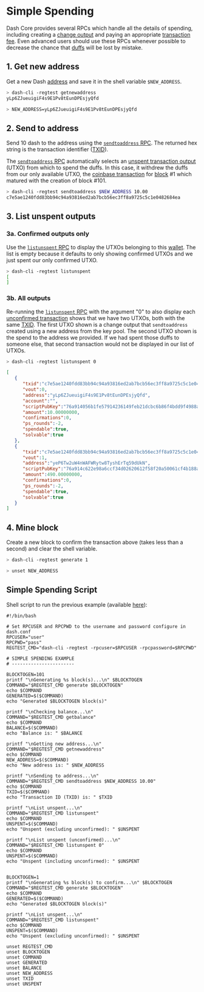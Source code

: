 # Simple Spending

Dash Core provides several RPCs which handle all the details of spending, including creating a [change output](../resources/glossary.md#change-output) and paying an appropriate [transaction fee](../resources/glossary.md#transaction-fee). Even advanced users should use these RPCs whenever possible to decrease the chance that [duffs](../resources/glossary.md#duffs) will be lost by mistake.

## 1. Get new address

Get a new Dash [address](../resources/glossary.md#address) and save it in the shell variable `$NEW_ADDRESS`.

``` bash
> dash-cli -regtest getnewaddress
yLp6ZJueuigiF4s9E1Pv8tEunDPEsjyQfd

> NEW_ADDRESS=yLp6ZJueuigiF4s9E1Pv8tEunDPEsjyQfd
```

## 2. Send to address

Send 10 dash to the address using the [`sendtoaddress` RPC](../api/remote-procedure-calls-wallet.md#sendtoaddress).  The returned hex string is the transaction identifier ([TXID](../resources/glossary.md#transaction-identifiers)).

The [`sendtoaddress` RPC](../api/remote-procedure-calls-wallet.md#sendtoaddress) automatically selects an [unspent transaction output](../resources/glossary.md#unspent-transaction-output) (UTXO) from which to spend the duffs. In this case, it withdrew the duffs from our only available UTXO, the [coinbase transaction](../resources/glossary.md#coinbase-transaction) for [block](../resources/glossary.md#block) #1 which matured with the creation of block #101.

``` bash
> dash-cli -regtest sendtoaddress $NEW_ADDRESS 10.00
c7e5ae1240fdd83bb94c94a93816ed2ab7bcb56ec3ff8a9725c5c1e0482684ea
```

## 3. List unspent outputs

### 3a. Confirmed outputs only

Use the [`listunspent` RPC](../api/remote-procedure-calls-wallet.md#listunspent) to display the UTXOs belonging to this [wallet](../resources/glossary.md#wallet). The list is empty because it defaults to only showing confirmed UTXOs and we just spent our only confirmed UTXO.

``` bash
> dash-cli -regtest listunspent
[
]
```

### 3b. All outputs

Re-running the [`listunspent` RPC](../api/remote-procedure-calls-wallet.md#listunspent) with the argument "0" to also display each [unconfirmed transaction](../resources/glossary.md#unconfirmed-transaction) shows that we have two UTXOs, both with the same [TXID](../resources/glossary.md#transaction-identifiers). The first UTXO shown is a change output that `sendtoaddress` created using a new address from the key pool. The second UTXO shown is the spend to the address we provided. If we had spent those duffs to someone else, that second transaction would not be displayed in our list of UTXOs.

``` bash
> dash-cli -regtest listunspent 0
```

``` json
[  
   {  
      "txid":"c7e5ae1240fdd83bb94c94a93816ed2ab7bcb56ec3ff8a9725c5c1e0482684ea",
      "vout":0,
      "address":"yLp6ZJueuigiF4s9E1Pv8tEunDPEsjyQfd",
      "account":"",
      "scriptPubKey":"76a914056b1fe57914236149feb21dcbc6b86f4bdd9f4988ac",
      "amount":10.00000000,
      "confirmations":0,
      "ps_rounds":-2,
      "spendable":true,
      "solvable":true
   },
   {  
      "txid":"c7e5ae1240fdd83bb94c94a93816ed2ab7bcb56ec3ff8a9725c5c1e0482684ea",
      "vout":1,
      "address":"yeP6Tw2uW4nWAFWRytw8TyshErTq59dUkN",
      "scriptPubKey":"76a914c622e98a6ccf34d02620612f58f20a50061cf4b188ac",
      "amount":490.00000000,
      "confirmations":0,
      "ps_rounds":-2,
      "spendable":true,
      "solvable":true
   }
]
```

## 4. Mine block

Create a new block to confirm the transaction above (takes less than a second) and clear the shell variable.

``` bash
> dash-cli -regtest generate 1

> unset NEW_ADDRESS
```

## Simple Spending Script

Shell script to run the previous example (available [here](https://gist.github.com/dash-docs/f40bddfc0844ec0d66d196720dc936f8#file-regtest_transaction_simple_spending_example-sh)):

``` shell
#!/bin/bash

# Set RPCUSER and RPCPWD to the username and password configure in dash.conf
RPCUSER="user"
RPCPWD="pass"
REGTEST_CMD="dash-cli -regtest -rpcuser=$RPCUSER -rpcpassword=$RPCPWD"

# SIMPLE SPENDING EXAMPLE
# -----------------------

BLOCKTOGEN=101
printf "\nGenerating %s block(s)...\n" $BLOCKTOGEN
COMMAND="$REGTEST_CMD generate $BLOCKTOGEN"
echo $COMMAND
GENERATED=$($COMMAND)
echo "Generated $BLOCKTOGEN block(s)"

printf "\nChecking balance...\n"
COMMAND="$REGTEST_CMD getbalance"
echo $COMMAND
BALANCE=$($COMMAND)
echo "Balance is: " $BALANCE

printf "\nGetting new address...\n"
COMMAND="$REGTEST_CMD getnewaddress"
echo $COMMAND
NEW_ADDRESS=$($COMMAND)
echo "New address is: " $NEW_ADDRESS

printf "\nSending to address...\n"
COMMAND="$REGTEST_CMD sendtoaddress $NEW_ADDRESS 10.00"
echo $COMMAND
TXID=$($COMMAND)
echo "Transaction ID (TXID) is: " $TXID

printf "\nList unspent...\n"
COMMAND="$REGTEST_CMD listunspent"
echo $COMMAND
UNSPENT=$($COMMAND)
echo "Unspent (excluding unconfirmed): " $UNSPENT

printf "\nList unspent (unconfirmed)...\n"
COMMAND="$REGTEST_CMD listunspent 0"
echo $COMMAND
UNSPENT=$($COMMAND)
echo "Unspent (including unconfirmed): " $UNSPENT


BLOCKTOGEN=1
printf "\nGenerating %s block(s) to confirm...\n" $BLOCKTOGEN
COMMAND="$REGTEST_CMD generate $BLOCKTOGEN"
echo $COMMAND
GENERATED=$($COMMAND)
echo "Generated $BLOCKTOGEN block(s)"

printf "\nList unspent...\n"
COMMAND="$REGTEST_CMD listunspent"
echo $COMMAND
UNSPENT=$($COMMAND)
echo "Unspent (excluding unconfirmed): " $UNSPENT

unset REGTEST_CMD
unset BLOCKTOGEN
unset COMMAND
unset GENERATED
unset BALANCE
unset NEW_ADDRESS
unset TXID
unset UNSPENT
```

